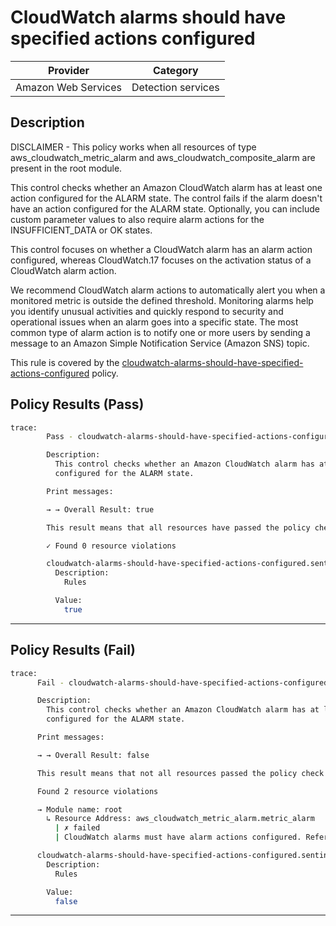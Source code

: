 # CloudWatch alarms should have specified actions configured

| Provider            | Category  |
|---------------------|-----------|
| Amazon Web Services | Detection services   |

## Description

DISCLAIMER - This policy works when all resources of type aws_cloudwatch_metric_alarm and aws_cloudwatch_composite_alarm are present in the root module.

This control checks whether an Amazon CloudWatch alarm has at least one action configured for the ALARM state. The control fails if the alarm doesn't have an action configured for the ALARM state. Optionally, you can include custom parameter values to also require alarm actions for the INSUFFICIENT_DATA or OK states.

This control focuses on whether a CloudWatch alarm has an alarm action configured, whereas CloudWatch.17 focuses on the activation status of a CloudWatch alarm action.

We recommend CloudWatch alarm actions to automatically alert you when a monitored metric is outside the defined threshold. Monitoring alarms help you identify unusual activities and quickly respond to security and operational issues when an alarm goes into a specific state. The most common type of alarm action is to notify one or more users by sending a message to an Amazon Simple Notification Service (Amazon SNS) topic.

This rule is covered by the [cloudwatch-alarms-should-have-specified-actions-configured](https://github.com/hashicorp/policy-library-NIST-Policy-Set-for-AWS-Terraform/blob/main/policies/cloudwatch/cloudwatch-alarms-should-have-specified-actions-configured.sentinel) policy.

## Policy Results (Pass)
```bash
trace:
        Pass - cloudwatch-alarms-should-have-specified-actions-configured.sentinel

        Description:
          This control checks whether an Amazon CloudWatch alarm has at least one action
          configured for the ALARM state.

        Print messages:

        → → Overall Result: true

        This result means that all resources have passed the policy check for the policy cloudwatch-alarms-should-have-specified-actions-configured.

        ✓ Found 0 resource violations

        cloudwatch-alarms-should-have-specified-actions-configured.sentinel:61:1 - Rule "main"
          Description:
            Rules

          Value:
            true
```

---

## Policy Results (Fail)
```bash
trace:
      Fail - cloudwatch-alarms-should-have-specified-actions-configured.sentinel

      Description:
        This control checks whether an Amazon CloudWatch alarm has at least one action
        configured for the ALARM state.

      Print messages:

      → → Overall Result: false

      This result means that not all resources passed the policy check and the protected behavior is not allowed for the policy cloudwatch-alarms-should-have-specified-actions-configured.

      Found 2 resource violations

      → Module name: root
        ↳ Resource Address: aws_cloudwatch_metric_alarm.metric_alarm
          | ✗ failed
          | CloudWatch alarms must have alarm actions configured. Refer to AWS security best practices for more details.

      cloudwatch-alarms-should-have-specified-actions-configured.sentinel:61:1 - Rule "main"
        Description:
          Rules

        Value:
          false
```

---